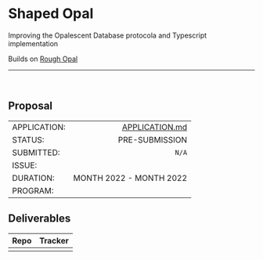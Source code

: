 # Shaped Opal
Improving the Opalescent Database protocola and Typescript implementation

Builds on [Rough Opal](https://github.com/tabcat/rough-opal)

---

</br>

## Proposal

|  |  |
| --- | ---: |
| APPLICATION: | [APPLICATION.md](./APPLICATION.md) |
| STATUS:  | PRE-SUBMISSION |
| SUBMITTED: | `N/A` |
| ISSUE: | <link to proposal submittion> |
| DURATION: | MONTH 2022 - MONTH 2022 |
| PROGRAM: | <grant program name> |

## Deliverables

| Repo | Tracker |
| --- | ---: |
| | |


<!--
STATUSES:
  PRE-SUBMISSION
  SUBMITTED
  ACCEPTED
  DENIED
  COMPLETED
-->